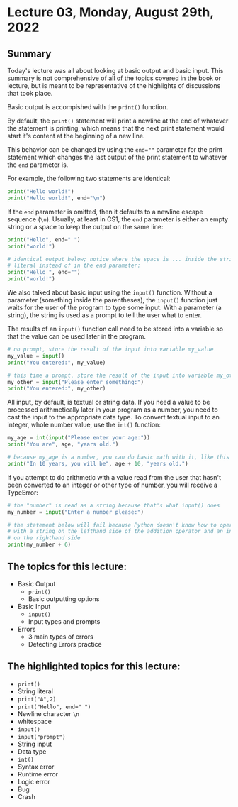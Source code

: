 # Lecture 03, Monday, August 29th, 2022

## Summary

Today's lecture was all about looking at basic output and basic input. This summary is not comprehensive of all of the topics covered in the book or lecture, but is meant to be representative of the highlights of discussions that took place.

Basic output is accompished with the `print()` function.

By default, the `print()` statement will print a newline at the end of whatever the statement is printing, which means that the next print statement would start it's content at the beginning of a new line.

This behavior can be changed by using the `end=""` parameter for the print statement which changes the last output of the print statement to whatever the `end` parameter is.

For example, the following two statements are identical:

```python
print("Hello world!")
print("Hello world!", end="\n")
```

If the `end` parameter is omitted, then it defaults to a newline escape sequence (`\n`).  Usually, at least in CS1, the `end` parameter is either an empty string or a space to keep the output on the same line:

```python
print("Hello", end=" ")
print("world!")

# identical output below; notice where the space is ... inside the string
# literal instead of in the end parameter:
print("Hello ", end="")
print("world!")
```

We also talked about basic input using the `input()` function.  Without a parameter (something inside the parentheses), the `input()` function just waits for the user of the program to type some input. With a parameter (a string), the string is used as a prompt to tell the user what to enter.

The results of an `input()` function call need to be stored into a variable so that the value can be used later in the program.

```python
# no prompt, store the result of the input into variable my_value
my_value = input()
print("You entered:", my_value)

# this time a prompt, store the result of the input into variable my_other
my_other = input("Please enter something:")
print("You entered:", my_other)
```

All input, by default, is textual or string data. If you need a value to be processed arithmetically later in your program as a number, you need to cast the input to the appropriate data type. To convert textual input to an integer, whole number value, use the `int()` function:

```python
my_age = int(input("Please enter your age:"))
print("You are", age, "years old.")

# because my_age is a number, you can do basic math with it, like this
print("In 10 years, you will be", age + 10, "years old.")
```

If you attempt to do arithmetic with a value read from the user that hasn't been converted to an integer or other type of number, you will receive a TypeError:

```python
# the "number" is read as a string because that's what input() does
my_number = input("Enter a number please:")

# the statement below will fail because Python doesn't know how to operate
# with a string on the lefthand side of the addition operator and an integer
# on the righthand side
print(my_number + 6)
```


## The topics for this lecture:

* Basic Output
  - `print()`
  - Basic outputting options
* Basic Input
  - `input()`
  - Input types and prompts
* Errors
  - 3 main types of errors
  - Detecting Errors practice

## The highlighted topics for this lecture:

* `print()`
* String literal
* `print("A",2)`
* `print("Hello", end=" ")`
* Newline character `\n`
* whitespace
* `input()`
* `input("prompt")`
* String input
* Data type
* `int()`
* Syntax error
* Runtime error
* Logic error
* Bug
* Crash
